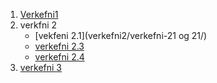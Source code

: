 1. [Verkefni1]()
2. verkfni 2
    *  [vekfeni 2.1](verkefni2/verkefni-21 og 21/)
    *  [verkefni 2.3](verkefni2/verkefni-23/)
    *  [verkefni 2.4](verkefni2/verkefni-24/)
3. [verkefni 3]()
 
